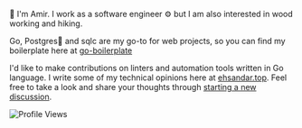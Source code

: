 👋 I'm Amir. I work as a software engineer ⚙️ but I am also interested in wood working and hiking.

Go, Postgres🐘 and sqlc are my go-to for web projects, so you can find my boilerplate here at [go-boilerplate](https://github.com/ehsundar/go-boilerplate)

I'd like to make contributions on linters and automation tools written in Go language. 
I write some of my technical opinions here at [ehsandar.top](https://ehsandar.top). Feel free to take a look and share your thoughts through [starting a new discussion](https://github.com/ehsundar/ehsundar/discussions/new/choose).

![Profile Views](https://komarev.com/ghpvc/?username=ehsundar&style=pixel)
